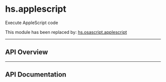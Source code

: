 # hs.applescript

Execute AppleScript code

This module has been replaced by: [hs.osascript.applescript](./hs.osascript.html#applescript)

---

## API Overview

---

## API Documentation

